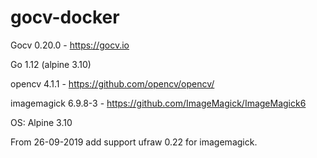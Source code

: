 # gocv-docker
Gocv 0.20.0 - https://gocv.io

Go 1.12 (alpine 3.10)

opencv 4.1.1 - https://github.com/opencv/opencv/

imagemagick 6.9.8-3 - https://github.com/ImageMagick/ImageMagick6

OS: Alpine 3.10

From 26-09-2019 add support ufraw 0.22 for imagemagick. 
